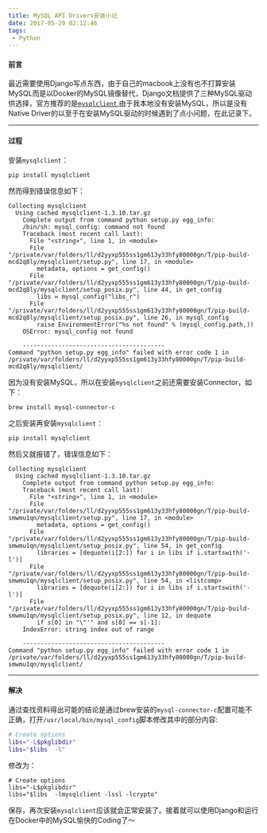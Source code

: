 ```yaml
---
title: MySQL API Drivers安装小记
date: 2017-05-20 02:12:46
tags: 
 - Python
---
```


#### 前言

最近需要使用Django写点东西，由于自己的macbook上没有也不打算安装MySQL而是以Docker的MySQL镜像替代，Django文档提供了三种MySQL驱动供选择，官方推荐的是[`mysqlclient`](https://pypi.python.org/pypi/mysqlclient),由于我本地没有安装MySQL，所以是没有Native Driver的以至于在安装MySQL驱动的时候遇到了点小问题，在此记录下。

--------

<!--more-->

#### 过程

安装`mysqlclient`：

```she
pip install mysqlclient
```

然而得到错误信息如下：

```Shell
Collecting mysqlclient
  Using cached mysqlclient-1.3.10.tar.gz
    Complete output from command python setup.py egg_info:
    /bin/sh: mysql_config: command not found
    Traceback (most recent call last):
      File "<string>", line 1, in <module>
      File "/private/var/folders/ll/d2yyxp555ss1gm613y33hfy80000gn/T/pip-build-mcd2q8ly/mysqlclient/setup.py", line 17, in <module>
        metadata, options = get_config()
      File "/private/var/folders/ll/d2yyxp555ss1gm613y33hfy80000gn/T/pip-build-mcd2q8ly/mysqlclient/setup_posix.py", line 44, in get_config
        libs = mysql_config("libs_r")
      File "/private/var/folders/ll/d2yyxp555ss1gm613y33hfy80000gn/T/pip-build-mcd2q8ly/mysqlclient/setup_posix.py", line 26, in mysql_config
        raise EnvironmentError("%s not found" % (mysql_config.path,))
    OSError: mysql_config not found

    ----------------------------------------
Command "python setup.py egg_info" failed with error code 1 in /private/var/folders/ll/d2yyxp555ss1gm613y33hfy80000gn/T/pip-build-mcd2q8ly/mysqlclient/
```

因为没有安装MySQL，所以在安装`mysqlclient`之前还需要安装Connector，如下：

```shell
brew install mysql-connector-c
```

之后安装再安装`mysqlclient`：

```Shell
pip install mysqlclient
```

然后又就报错了，错误信息如下：

```Shell
Collecting mysqlclient
  Using cached mysqlclient-1.3.10.tar.gz
    Complete output from command python setup.py egg_info:
    Traceback (most recent call last):
      File "<string>", line 1, in <module>
      File "/private/var/folders/ll/d2yyxp555ss1gm613y33hfy80000gn/T/pip-build-smwmu1qn/mysqlclient/setup.py", line 17, in <module>
        metadata, options = get_config()
      File "/private/var/folders/ll/d2yyxp555ss1gm613y33hfy80000gn/T/pip-build-smwmu1qn/mysqlclient/setup_posix.py", line 54, in get_config
        libraries = [dequote(i[2:]) for i in libs if i.startswith('-l')]
      File "/private/var/folders/ll/d2yyxp555ss1gm613y33hfy80000gn/T/pip-build-smwmu1qn/mysqlclient/setup_posix.py", line 54, in <listcomp>
        libraries = [dequote(i[2:]) for i in libs if i.startswith('-l')]
      File "/private/var/folders/ll/d2yyxp555ss1gm613y33hfy80000gn/T/pip-build-smwmu1qn/mysqlclient/setup_posix.py", line 12, in dequote
        if s[0] in "\"'" and s[0] == s[-1]:
    IndexError: string index out of range

    ----------------------------------------
Command "python setup.py egg_info" failed with error code 1 in /private/var/folders/ll/d2yyxp555ss1gm613y33hfy80000gn/T/pip-build-smwmu1qn/mysqlclient/
```

------



#### 解决

通过查找资料得出可能的结论是通过brew安装的`mysql-connector-c`配置可能不正确，打开`/usr/local/bin/mysql_config`脚本修改其中的部分内容:

```sh
# Create options
libs="-L$pkglibdir"
libs="$libs  -l"
```

修改为：

```shell
# Create options
libs="-L$pkglibdir"
libs="$libs  -lmysqlclient -lssl -lcrypto"
```

保存，再次安装`mysqlclient`应该就会正常安装了。接着就可以使用Django和运行在Docker中的MySQL愉快的Coding了～

